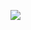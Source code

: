 ![](https://www.plantuml.com/plantuml/png/jP11ImGn38Nl-HKvhfUzU9T5HHGy2Fe7GYVkb6dJacQ4HVplpgfG8OY8ExsrUVtUozir8xKv9uXYhCyK62yfJ7ijimoFOUJC-0gud9SI1wHQqw4BDW-aB8PQYft16q18r1fUaqvF7rzZhedp8ca_OFz0lO_xqJpstsbl5-vL4LDgTkhK7d13mOeUlc9wVb0cuy_BndVQ0Jwazu3VBNp1QthuijUmQbEKIaePZy9w9oDhD9B0U0wkoEtsehSBleJZlB_2jmsypWrXnpBCERq3)